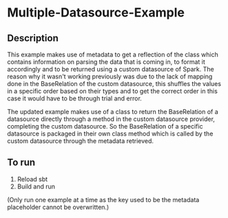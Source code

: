 # Multiple-Datasource-Example

## Description 

This example makes use of metadata to get a reflection of the class which contains information on parsing the data that is coming in, to 
format it accordingly and to be returned using a custom datasource of Spark. The reason why it wasn't working previously was due to the lack of mapping done in the BaseRelation of the custom datasource, this shuffles the values in a specific order based on their types and to get the correct order in this case it would have to be through trial and error.

The updated example makes use of a class to return the BaseRelation of a datasource directly through a method in the custom datasource provider, completing the custom datasource. So the BaseRelation of a specific datasource is packaged in their own class method which is called by the custom datasource through the metadata retrieved.


## To run

1. Reload sbt 
2. Build and run 

(Only run one example at a time as the key used to be the metadata placeholder cannot be overwritten.)
